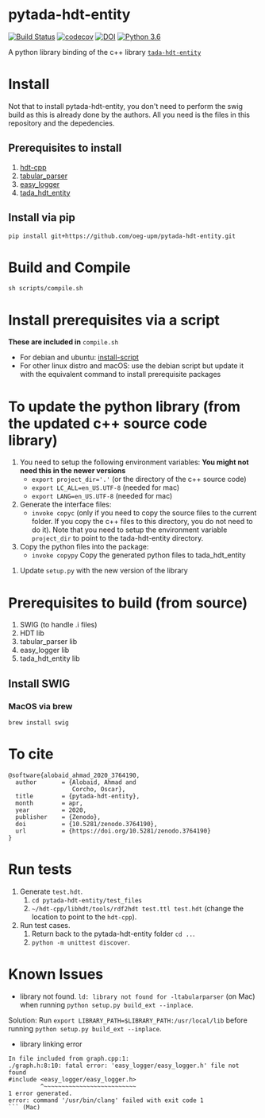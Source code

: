 # pytada-hdt-entity
[![Build Status](https://ahmad88me.semaphoreci.com/badges/pytada-hdt-entity/branches/master.svg?style=shields&key=03f53198-0e20-470d-be7d-2ab289e1d436)](https://ahmad88me.semaphoreci.com/projects/pytada-hdt-entity)
[![codecov](https://codecov.io/gh/oeg-upm/pytada-hdt-entity/branch/master/graph/badge.svg?token=J3JDO36AWZ)](https://codecov.io/gh/oeg-upm/pytada-hdt-entity)
[![DOI](https://zenodo.org/badge/DOI/10.5281/zenodo.3764190.svg)](https://doi.org/10.5281/zenodo.3764190)
[![Python 3.6](https://img.shields.io/badge/python-3.9-blue.svg)](https://www.python.org/downloads/release/python-390/)


A python library binding of the c++ library [`tada-hdt-entity`](https://github.com/oeg-upm/tada-hdt-entity)


# Install
Not that to install pytada-hdt-entity, you don't need to perform the swig build as this is already done by the authors. All you need is the files in this repository and the depedencies.

## Prerequisites to install
1. [hdt-cpp](https://github.com/rdfhdt/hdt-cpp)
2. [tabular_parser](https://github.com/ahmad88me/tabular-parser)
3. [easy_logger](https://github.com/ahmad88me/easy-logger)
4. [tada_hdt_entity](https://github.com/oeg-upm/tada-hdt-entity)
## Install via pip
```
pip install git+https://github.com/oeg-upm/pytada-hdt-entity.git
```

# Build and Compile
```
sh scripts/compile.sh  
```

[//]: # (# To build )

[//]: # (```)

[//]: # (python setup.py build_ext --inplace)

[//]: # (```)

[//]: # (*this will generate the .so library files*)

[//]: # (# Install )

[//]: # (```)

[//]: # (python setup.py install)

[//]: # (```)

[//]: # (*this will generate the python files for the library*)


# Install prerequisites via a script

**These are included in** `compile.sh`

* For debian and ubuntu: 
[install-script](https://github.com/oeg-upm/tada-api/blob/master/setup.sh)
* For other linux distro and macOS: 
use the debian script but update it with the equivalent command to install prerequisite packages

# To update the python library (from the updated c++ source code library)
1. You need to setup the following environment variables: **You might not need this in the newer versions**
	* `export project_dir='.'`  (or the directory of the c++ source code)
	* `export LC_ALL=en_US.UTF-8` (needed for mac)
	* `export LANG=en_US.UTF-8` (needed for mac)
1. Generate the interface files:
	* `invoke copyc` (only if you need to copy the source files to the current folder. If you copy the c++ files to this directory, you do not need to do it). Note that you need to setup the environment variable `project_dir` to point to the tada-hdt-entity directory.
1. Copy the python files into the package:
    * `invoke copypy` Copy the generated python files to tada_hdt_entity

[//]: # (	* `invoke parser`)

[//]: # (	* `invoke tnode`)

[//]: # (	* `invoke graph`)

[//]: # (	* `invoke entity`  )
[//]: # (1. Copy the python files into the package:)

[//]: # (	* `cp parser.py tada_hdt_entity/`)

[//]: # (	* `cp tnode.py tada_hdt_entity/`)

[//]: # (	* `cp graph.py tada_hdt_entity/`)

[//]: # (	* `cp entity.py tada_hdt_entity/`)
1. Update `setup.py` with the new version of the library	




# Prerequisites to build (from source)
1. SWIG (to handle .i files)
2. HDT lib
3. tabular_parser lib
4. easy_logger lib
5. tada_hdt_entity lib


## Install SWIG
### MacOS via brew
```brew install swig```

# To cite
```
@software{alobaid_ahmad_2020_3764190,
  author       = {Alobaid, Ahmad and
                  Corcho, Oscar},
  title        = {pytada-hdt-entity},
  month        = apr,
  year         = 2020,
  publisher    = {Zenodo},
  doi          = {10.5281/zenodo.3764190},
  url          = {https://doi.org/10.5281/zenodo.3764190}
}
```

# Run tests
1. Generate `test.hdt`.
   1. `cd pytada-hdt-entity/test_files`
   2. `~/hdt-cpp/libhdt/tools/rdf2hdt test.ttl test.hdt` (change the location to point to the `hdt-cpp`).
2. Run test cases. 
   1. Return back to the pytada-hdt-entity folder `cd ..`.
   2. `python -m unittest discover`.

# Known Issues

* library not found.
`ld: library not found for -ltabularparser` (on Mac) when running  `python setup.py build_ext --inplace`.

Solution: Run `export LIBRARY_PATH=$LIBRARY_PATH:/usr/local/lib` before running `python setup.py build_ext --inplace`.

* library linking error
```
In file included from graph.cpp:1:
./graph.h:8:10: fatal error: 'easy_logger/easy_logger.h' file not found
#include <easy_logger/easy_logger.h>
         ^~~~~~~~~~~~~~~~~~~~~~~~~~~
1 error generated.
error: command '/usr/bin/clang' failed with exit code 1
``` (Mac)

